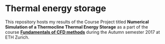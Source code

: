 # Thermal energy storage

This repository hosts my results of the Course Project titled **Numerical Simulation of a Thermocline Thermal Energy Storage** as a part of the course [__Fundamentals of CFD methods__](http://www.vvz.ethz.ch/Vorlesungsverzeichnis/lerneinheitPre.do?semkez=2014S&lerneinheitId=90538&ansicht=ALLE&lang=en) during the Autumn semester 2017 at ETH Zurich. 
